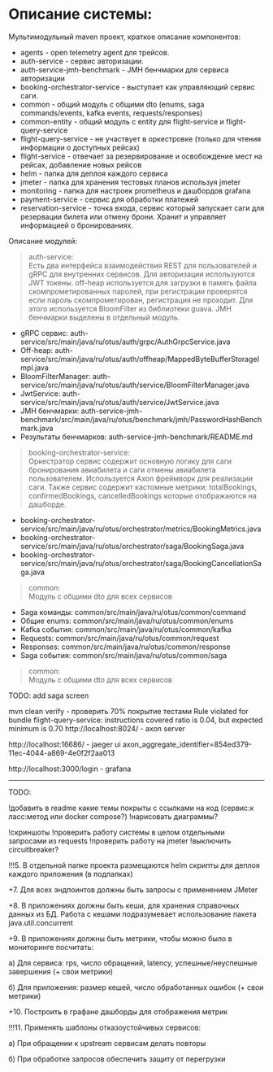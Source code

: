 # Описание системы:

Мультимодульный maven проект, краткое описание компонентов: 

* agents - open telemetry agent для трейсов.
* auth-service - сервис авторизации.
* auth-service-jmh-benchmark - JMH бенчмарки для сервиса авторизации
* booking-orchestrator-service - выступает как управляющий сервис саги.
* common - общий модуль с общими dto (enums, saga commands/events, kafka events, requests/responses)
* common-entity - общий модуль с entity для flight-service и flight-query-service
* flight-query-service - не участвует в оркестровке (только для чтения информации о доступных рейсах)
* flight-service - отвечает за резервирование и освобождение мест на рейсах, добавление новых рейсов
* helm - папка для деплоя каждого сервиса
* jmeter - папка для хранения тестовых планов используя jmeter
* monitoring - папка для настроек prometheus и дашбордов grafana
* payment-service - сервис для обработки платежей
* reservation-service - точка входа, сервис который запускает саги для резервации билета
или отмену брони. Хранит и управляет информацией о бронированиях.

Описание модулей:

> auth-service: \
> Есть два интерфейса взаимодействия REST для пользователей и gRPC для внутренних сервисов.
> Для авторизации используются JWT токены.
> off-heap используется для загрузки в память файла скомпрометированных паролей, при регистрации
проверятся если пароль скомпрометирован, регистрация не проходит. Для этого используется BloomFilter из библиотеки guava.
> JMH бенчмарки выделены в отдельный модуль.
* gRPC сервис: auth-service/src/main/java/ru/otus/auth/grpc/AuthGrpcService.java
* Off-heap: auth-service/src/main/java/ru/otus/auth/offheap/MappedByteBufferStorageImpl.java
* BloomFilterManager: auth-service/src/main/java/ru/otus/auth/service/BloomFilterManager.java
* JwtService: auth-service/src/main/java/ru/otus/auth/service/JwtService.java
* JMH бенчмарки: auth-service-jmh-benchmark/src/main/java/ru/otus/benchmark/jmh/PasswordHashBenchmark.java
* Результаты бенчмарков: auth-service-jmh-benchmark/README.md

> booking-orchestrator-service: \
> Оркестратор сервис содержит основную логику для саги бронирования авиабилета и саги отмены авиабилета пользователем.
> Используется Axon фреймворк для реализации саги. 
> Также сервис содержит кастомные метрики: totalBookings, confirmedBookings, cancelledBookings которые отображаются на дашборде.
* booking-orchestrator-service/src/main/java/ru/otus/orchestrator/metrics/BookingMetrics.java
* booking-orchestrator-service/src/main/java/ru/otus/orchestrator/saga/BookingSaga.java
* booking-orchestrator-service/src/main/java/ru/otus/orchestrator/saga/BookingCancellationSaga.java

> common: \
> Модуль с общими dto для всех сервисов
* Saga команды: common/src/main/java/ru/otus/common/command
* Общие enums: common/src/main/java/ru/otus/common/enums
* Kafka события: common/src/main/java/ru/otus/common/kafka
* Requests: common/src/main/java/ru/otus/common/request
* Responses: common/src/main/java/ru/otus/common/response
* Saga события: common/src/main/java/ru/otus/common/saga

> common: \
> Модуль с общими dto для всех сервисов

TODO: add saga screen

mvn clean verify - проверить 70% покрытие тестами
Rule violated for bundle flight-query-service: instructions covered ratio is 0.04, but expected minimum is 0.70
http://localhost:8024/ - axon server

http://localhost:16686/ - jaeger ui
axon_aggregate_identifier=854ed379-11ec-4044-a869-4e0f2f2aa013

http://localhost:3000/login - grafana

----------------------------------------------------

TODO:

!добавить в readme какие темы покрыты с ссылками на код (сервис:к
ласс:метод или docker compose?)
!нарисовать диаграммы?

!скриншоты
!проверить работу системы в целом отдельными запросами из requests
!проверить работу на jmeter
!выключить circuitbreaker?


!!!5. В отдельной папке проекта размещаются helm скрипты для деплоя каждого приложения (в подпапках)

+7. Для всех эндпоинтов должны быть запросы с применением JMeter

+8. В приложениях должны быть кеши, для хранения справочных данных из БД. Работа с кешами подразумевает использование пакета java.util.concurrent

+9. В приложениях должны быть метрики, чтобы можно было в мониторинге посчитать:

а) Для сервиса: rps, число обращений, latency, успешные/неуспешные завершения (+ свои метрики)

б) Для приложения: размер кешей, число обработанных ошибок (+ свои метрики)

+10. Построить в графане дашборды для отображения метрик

!!!11. Применять шаблоны отказоустойчивых сервисов:

а) При обращении к upstream сервисам делать повторы

б) При обработке запросов обеспечить защиту от перегрузки


